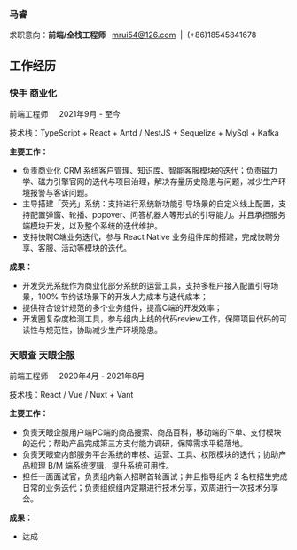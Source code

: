 ### 马睿
求职意向：**前端/全栈工程师**&nbsp;&nbsp;&nbsp;mrui54@126.com&nbsp;&nbsp;|&nbsp;&nbsp;(+86)18545841678

## 工作经历
### 快手 商业化
前端工程师 &nbsp;&nbsp;&nbsp; 2021年9月 - 至今

技术栈：TypeScript + React + Antd / NestJS + Sequelize + MySql + Kafka

**主要工作：**
- 负责商业化 CRM 系统客户管理、知识库、智能客服模块的迭代；负责磁力学、磁力引擎官网的迭代与项目治理，解决存量历史隐患与问题，减少生产环境报警与客诉问题。
- 主导搭建「荧光」系统：支持进行系统新功能引导场景的自定义线上配置，支持配置弹窗、轮播、popover、问答机器人等形式的引导能力。并且承担服务端模块开发，以及整个系统的迭代维护。
- 支持快聘C端业务迭代，参与 React Native 业务组件库的搭建，完成快聘分享、客服、活动等模块的迭代。

**成果：** 
- 开发荧光系统作为商业化部分系统的运营工具，支持多租户接入配置引导场景，100% 节约该场景下的开发人力成本与迭代成本；
- 提供符合设计规范的多个业务组件，提高C端的开发效率；
- 开发圈复杂度检测工具，参与组内上线的代码review工作，保障项目代码的可读性与规范性，协助减少生产环境隐患。

### 天眼查 天眼企服
前端工程师 &nbsp;&nbsp;&nbsp; 2020年4月 - 2021年8月

技术栈：React / Vue / Nuxt + Vant

**主要工作：**
- 负责天眼企服用户端PC端的商品搜索、商品百科，移动端的下单、支付模块的迭代；帮助产品完成第三方支付能力调研，保障需求平稳落地。
- 负责天眼查内部服务平台系统的审核、运营、工具、权限模块的迭代；协助产品梳理 B/M 端系统逻辑，提升系统可用性。
- 担任一面面试官，负责组内新人招聘首轮面试；并且指导组内 2 名校招生完成日常的业务迭代；负责组织组内定期进行技术分享，双周进行一次技术分享会。

**成果：**
- 达成


